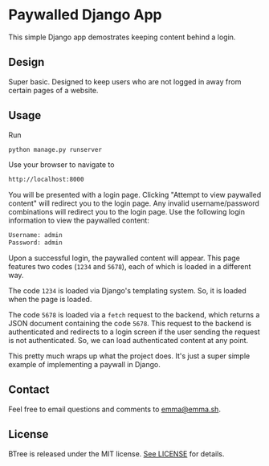 # Paywalled Django App

This simple Django app demostrates keeping content behind a login.



## Design

Super basic. Designed to keep users who are not logged in away from certain pages of a website.



## Usage

Run

```bash
python manage.py runserver
```

Use your browser to navigate to

```bash
http://localhost:8000
```

You will be presented with a login page. Clicking "Attempt to view paywalled content" will redirect you to the login page. Any invalid username/password combinations will redirect you to the login page. Use the following login information to view the paywalled content:

```bash
Username: admin
Password: admin
```

Upon a successful login, the paywalled content will appear. This page features two codes (`1234` and `5678`), each of which is loaded in a different way.

The code `1234` is loaded via Django's templating system. So, it is loaded when the page is loaded.

The code `5678` is loaded via a `fetch` request to the backend, which returns a JSON document containing the code `5678`. This request to the backend is authenticated and redirects to a login screen if the user sending the request is not authenticated. So, we can load authenticated content at any point.



This pretty much wraps up what the project does. It's just a super simple example of implementing a paywall in Django.



## Contact

Feel free to email questions and comments to [emma@emma.sh](mailto:emma@emma.sh).



## License

BTree is released under the MIT license. [See LICENSE](https://github.com/emma-foster/DjangoPaywall/blob/master/LICENSE) for details.
